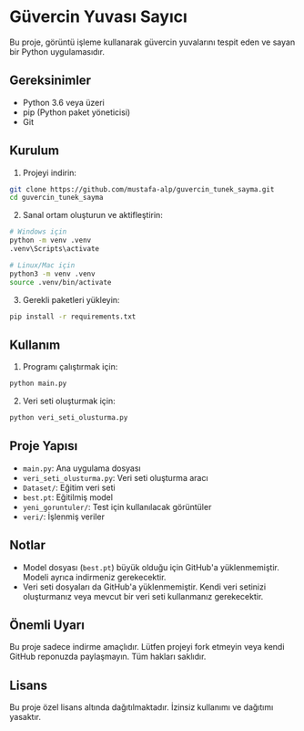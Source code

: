 # Güvercin Yuvası Sayıcı

Bu proje, görüntü işleme kullanarak güvercin yuvalarını tespit eden ve sayan bir Python uygulamasıdır.

## Gereksinimler

- Python 3.6 veya üzeri
- pip (Python paket yöneticisi)
- Git

## Kurulum

1. Projeyi indirin:
```bash
git clone https://github.com/mustafa-alp/guvercin_tunek_sayma.git
cd guvercin_tunek_sayma
```

2. Sanal ortam oluşturun ve aktifleştirin:
```bash
# Windows için
python -m venv .venv
.venv\Scripts\activate

# Linux/Mac için
python3 -m venv .venv
source .venv/bin/activate
```

3. Gerekli paketleri yükleyin:
```bash
pip install -r requirements.txt
```

## Kullanım

1. Programı çalıştırmak için:
```bash
python main.py
```

2. Veri seti oluşturmak için:
```bash
python veri_seti_olusturma.py
```

## Proje Yapısı

- `main.py`: Ana uygulama dosyası
- `veri_seti_olusturma.py`: Veri seti oluşturma aracı
- `Dataset/`: Eğitim veri seti
- `best.pt`: Eğitilmiş model
- `yeni_goruntuler/`: Test için kullanılacak görüntüler
- `veri/`: İşlenmiş veriler

## Notlar

- Model dosyası (`best.pt`) büyük olduğu için GitHub'a yüklenmemiştir. Modeli ayrıca indirmeniz gerekecektir.
- Veri seti dosyaları da GitHub'a yüklenmemiştir. Kendi veri setinizi oluşturmanız veya mevcut bir veri seti kullanmanız gerekecektir.

## Önemli Uyarı

Bu proje sadece indirme amaçlıdır. Lütfen projeyi fork etmeyin veya kendi GitHub reponuzda paylaşmayın. Tüm hakları saklıdır.

## Lisans

Bu proje özel lisans altında dağıtılmaktadır. İzinsiz kullanımı ve dağıtımı yasaktır. 